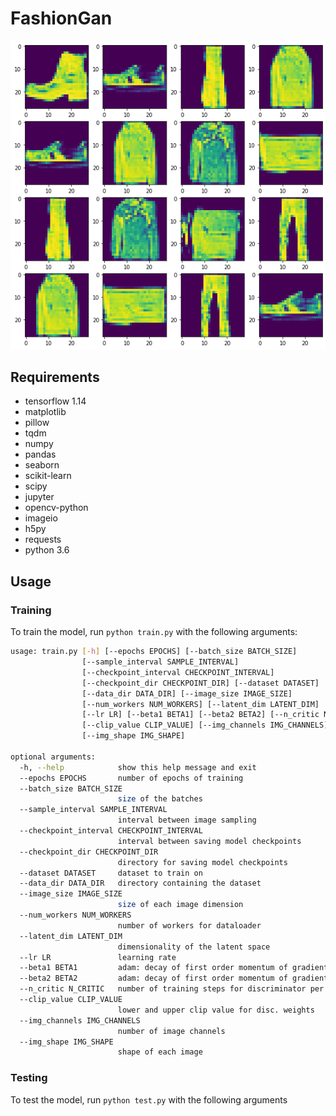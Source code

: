 # FashionGan

![](https://github.com/warriorwizard/FashionGan/blob/main/output.png)

## Requirements

- tensorflow 1.14
- matplotlib
- pillow
- tqdm
- numpy
- pandas
- seaborn
- scikit-learn
- scipy
- jupyter
- opencv-python
- imageio
- h5py
- requests
- python 3.6

## Usage

### Training

To train the model, run `python train.py` with the following arguments:

```bash
usage: train.py [-h] [--epochs EPOCHS] [--batch_size BATCH_SIZE]
                [--sample_interval SAMPLE_INTERVAL]
                [--checkpoint_interval CHECKPOINT_INTERVAL]
                [--checkpoint_dir CHECKPOINT_DIR] [--dataset DATASET]
                [--data_dir DATA_DIR] [--image_size IMAGE_SIZE]
                [--num_workers NUM_WORKERS] [--latent_dim LATENT_DIM]
                [--lr LR] [--beta1 BETA1] [--beta2 BETA2] [--n_critic N_CRITIC]
                [--clip_value CLIP_VALUE] [--img_channels IMG_CHANNELS]
                [--img_shape IMG_SHAPE]

optional arguments:
  -h, --help            show this help message and exit
  --epochs EPOCHS       number of epochs of training
  --batch_size BATCH_SIZE
                        size of the batches
  --sample_interval SAMPLE_INTERVAL
                        interval between image sampling
  --checkpoint_interval CHECKPOINT_INTERVAL
                        interval between saving model checkpoints
  --checkpoint_dir CHECKPOINT_DIR
                        directory for saving model checkpoints
  --dataset DATASET     dataset to train on
  --data_dir DATA_DIR   directory containing the dataset
  --image_size IMAGE_SIZE
                        size of each image dimension
  --num_workers NUM_WORKERS
                        number of workers for dataloader
  --latent_dim LATENT_DIM
                        dimensionality of the latent space
  --lr LR               learning rate
  --beta1 BETA1         adam: decay of first order momentum of gradient
  --beta2 BETA2         adam: decay of first order momentum of gradient
  --n_critic N_CRITIC   number of training steps for discriminator per iter
  --clip_value CLIP_VALUE
                        lower and upper clip value for disc. weights
  --img_channels IMG_CHANNELS
                        number of image channels
  --img_shape IMG_SHAPE
                        shape of each image
```

### Testing

To test the model, run `python test.py` with the following arguments

